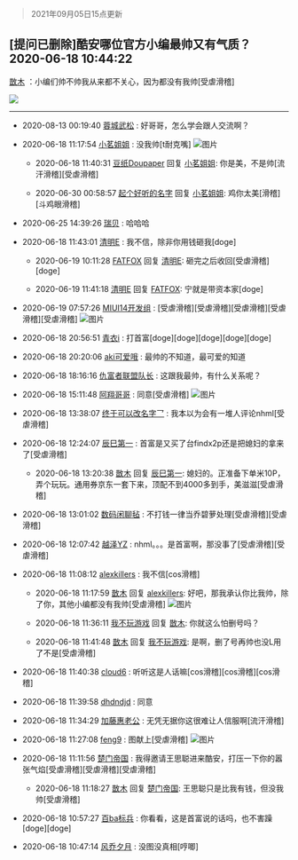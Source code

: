 > 2021年09月05日15点更新
<link rel="stylesheet" href="https://cdn.jsdelivr.net/gh/taotie6/sampleJSON@main/css/photo_show.css">


 ## [提问已删除]酷安哪位官方小编最帅又有气质？ 2020-06-18 10:44:22

 [㪚木](https://www.coolapk.com/feed/19635519?shareKey=NDhjNGNkNTlhNjZkNjEzMTc1NjQ~) ：小编们帅不帅我从来都不关心，因为都没有我帅[受虐滑稽] 

<div class="album">
<img class="img-item" src="https://image.coolapk.com/feed/2019/0507/23/1081091_4506_4631@375x200.gif" />
</div>

 ------- 

- 2020-08-13 00:19:40 [蓉城武松](uid=2335991) : 好哥哥，怎么学会跟人交流啊？ 

- 2020-06-18 11:17:54 [小茗姐姐](uid=2225525) : 没我帅[t耐克嘴] ![图片](https://image.coolapk.com/feed/2020/0618/11/2225525_613a4696_0273_1954@654x960.jpeg)

    - 2020-06-18 11:40:31 [豆纸Doupaper](uid=621950) 回复 [小茗姐姐](uid=2225525): 你是美，不是帅[流汗滑稽][受虐滑稽] 

    - 2020-06-30 00:58:57 [起个好听的名字](uid=1505492) 回复 [小茗姐姐](uid=2225525): 鸡你太美[滑稽][斗鸡眼滑稽] 

- 2020-06-25 14:39:26 [瑞贝](uid=1475496) : 哈哈哈 

- 2020-06-18 11:43:01 [清明E](uid=1792072) : 我不信，除非你用钱砸我[doge] 

    - 2020-06-19 10:11:28 [FATFOX](uid=3110529) 回复 [清明E](uid=1792072): 砸完之后收回[受虐滑稽][doge] 

    - 2020-06-19 11:41:18 [清明E](uid=1792072) 回复 [FATFOX](uid=3110529): 宁就是带资本家[doge] 

- 2020-06-19 07:57:26 [MIUI14开发组](uid=2624214) : [受虐滑稽][受虐滑稽][受虐滑稽][受虐滑稽][受虐滑稽] ![图片](https://image.coolapk.com/feed/2020/0619/07/2624214_17a3a3b7_4646_0007@401x391.gif)

- 2020-06-18 20:56:51 [青衣i](uid=3396650) : 打首富[doge][doge][doge][doge][doge] 

- 2020-06-18 20:20:06 [aki可爱哦](uid=954094) : 最帅的不知道，最可爱的知道 

- 2020-06-18 18:16:16 [仇富者联盟队长](uid=809741) : 这跟我最帅，有什么关系呢？ 

- 2020-06-18 15:11:48 [阿翔哥哥](uid=2713706) : 同意[受虐滑稽] ![图片](https://image.coolapk.com/feed/2020/0328/12/793843_17a3a3b7_9590_8279@401x391.gif)

- 2020-06-18 13:38:07 [终于可以改名字乛](uid=1560563) : 我本以为会有一堆人评论nhml[受虐滑稽] 

- 2020-06-18 12:24:07 [辰巳第一](uid=2015674) : 首富是又买了台findx2p还是把媳妇的拿来了[受虐滑稽] 

    - 2020-06-18 13:20:38 [㪚木](uid=1081091) 回复 [辰巳第一](uid=2015674): 媳妇的。正准备下单米10P，弄个玩玩。通用券京东一套下来，顶配不到4000多到手，美滋滋[受虐滑稽] 

- 2020-06-18 13:01:02 [数码闲聊毡](uid=783793) : 不打钱一律当乔碧萝处理[受虐滑稽][受虐滑稽] 

- 2020-06-18 12:07:42 [越泽YZ](uid=2723318) : nhml。。。是首富啊，那没事了[受虐滑稽][受虐滑稽] 

- 2020-06-18 11:08:12 [alexkillers](uid=917649) : 我不信[cos滑稽] 

    - 2020-06-18 11:17:59 [㪚木](uid=1081091) 回复 [alexkillers](uid=917649): 好吧，那我承认你比我帅，除了你，其他小编都没有我帅[受虐滑稽] ![图片](https://image.coolapk.com/feed/2020/0618/11/1081091_03f48884_0278_7034@387x217.gif)

    - 2020-06-18 11:36:11 [我不玩游戏](uid=3058829) 回复 [㪚木](uid=1081091): 你就这么怕删号吗？ 

    - 2020-06-18 11:41:48 [㪚木](uid=1081091) 回复 [我不玩游戏](uid=3058829): 是啊，删了号再帅也没L用了不是[受虐滑稽] 

- 2020-06-18 11:40:38 [cloud6](uid=852635) : 听听这是人话嘛[cos滑稽][cos滑稽][cos滑稽] 

- 2020-06-18 11:39:58 [dhdndjd](uid=2008933) : 同意 

- 2020-06-18 11:34:29 [加藤惠老公](uid=1266680) : 无凭无据你这很难让人信服啊[流汗滑稽] 

- 2020-06-18 11:27:08 [feng9](uid=2313709) : 图献上[受虐滑稽] ![图片](https://image.coolapk.com/feed/2020/0618/11/2313709_b7000167_0827_659@480x480.jpeg)

- 2020-06-18 11:11:56 [楚门帝国](uid=1551482) : 我得邀请王思聪进来酷安，打压一下你的嚣张气焰[受虐滑稽][受虐滑稽][受虐滑稽] 

    - 2020-06-18 11:18:27 [㪚木](uid=1081091) 回复 [楚门帝国](uid=1551482): 王思聪只是比我有钱，但没我帅[受虐滑稽] 

- 2020-06-18 10:57:27 [百ba标兵](uid=1436451) : 你看看，这是首富说的话吗，也不害躁[doge][doge] 

- 2020-06-18 10:47:14 [风乔夕月](uid=2725527) : 没图没真相[哼唧] 


